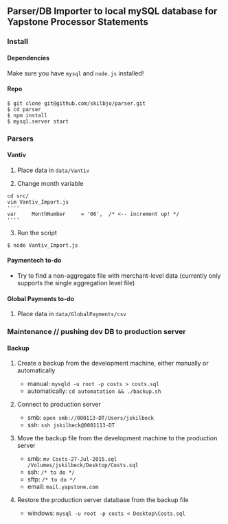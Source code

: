 ## Parser/DB Importer to local mySQL database for Yapstone Processor Statements

### Install

#### Dependencies

Make sure you have `mysql` and `node.js` installed! 

#### Repo
````
$ git clone git@github.com/skilbjo/parser.git
$ cd parser
$ npm install
$ mysql.server start
````

### Parsers 

#### Vantiv

1. Place data in `data/Vantiv`

2. Change month variable

````
cd src/
vim Vantiv_Import.js
''''
var 	MonthNumber 	= '06',  /* <-- increment up! */
''''
````

3. Run the script

````
$ node Vantiv_Import.js
````

#### Paymentech to-do

- Try to find a non-aggregate file with merchant-level data (currently only supports the single aggregation level file)

#### Global Payments to-do

1. Place data in `data/GlobalPayments/csv`


### Maintenance // pushing dev DB to production server

#### Backup 

1. Create a backup from the development machine, either manually or automatically

	- manual: `mysqld -u root -p costs > costs.sql`
	- automatically: `cd automatation && ./backup.sh`

2. Connect to production server
	- smb: `open smb://000113-DT/Users/jskilbeck`
	- ssh: `ssh jskilbeck@0001113-DT`

3. Move the backup file from the development machine to the production server
	- smb: `mv Costs-27-Jul-2015.sql /Volumes/jskilbeck/Desktop/Costs.sql`
	- ssh: `/* to do */`
	- sftp: `/* to do */`
	- email: `mail.yapstone.com`

4. Restore the production server database from the backup file
	- windows: `mysql -u root -p costs < Desktop\Costs.sql`


